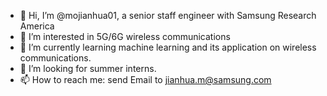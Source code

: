 - 👋 Hi, I’m @mojianhua01, a senior staff engineer with Samsung Research America
- 👀 I’m interested in 5G/6G wireless communications
- 🌱 I’m currently learning machine learning and its application on wireless communications.
- 💞️ I’m looking for summer interns.
- 📫 How to reach me: send Email to jianhua.m@samsung.com

<!---
mojianhua01/mojianhua01 is a ✨ special ✨ repository because its `README.md` (this file) appears on your GitHub profile.
You can click the Preview link to take a look at your changes.
--->
